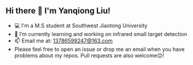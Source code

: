 ## Hi there 👋 I'm Yanqiong Liu!
- 💻 I'm a M.S student at Southwest Jiaotong University
- 🔭 I’m currently learning and working on infrared small target detection
- 📫 Email me at: [13786599247@163.com](mailto:13786599247@163.com)
- Please feel free to open an issue or drop me an email when you have problems about my repos. Pull requests are also welcome😉!
<!--
<!--
**joan2joan/joan2joan** is a ✨ _special_ ✨ repository because its `README.md` (this file) appears on your GitHub profile.

Here are some ideas to get you started:

- 🔭 I’m currently working on ...
- 🌱 I’m currently learning ...
- 👯 I’m looking to collaborate on ...
- 🤔 I’m looking for help with ...
- 💬 Ask me about ...
- 📫 How to reach me: ...
- 😄 Pronouns: ...
- ⚡ Fun fact: ...
-->
